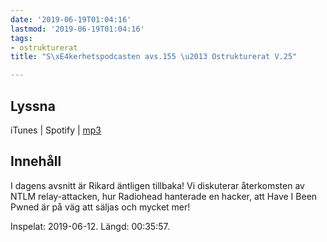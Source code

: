 ```yaml
---
date: '2019-06-19T01:04:16'
lastmod: '2019-06-19T01:04:16'
tags:
- ostrukturerat
title: "S\xE4kerhetspodcasten avs.155 \u2013 Ostrukturerat V.25"

---
```

## Lyssna

iTunes \| Spotify \| [mp3](http://traffic.libsyn.com/sakerhetspodcasten/2019-06-13_Sakerhetspodcasten_ostrukt.mp3)

## Innehåll

I dagens avsnitt är Rikard äntligen tillbaka! Vi diskuterar återkomsten av NTLM relay-attacken,
hur Radiohead hanterade en hacker, att Have I Been Pwned är på väg att säljas och mycket mer!

Inspelat: 2019-06-12. Längd: 00:35:57.

